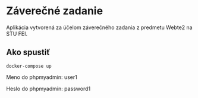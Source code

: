 # Záverečné zadanie

Aplikácia vytvorená za účelom záverečného zadania z predmetu Webte2 na STU FEI. 

## Ako spustiť
```
docker-compose up
```
Meno do phpmyadmin: user1

Heslo do phpmyadmin: password1